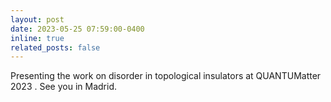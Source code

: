 ```yaml
---
layout: post
date: 2023-05-25 07:59:00-0400
inline: true
related_posts: false
---
```


Presenting the work on disorder in topological insulators at QUANTUMatter 2023 . See you in Madrid.
